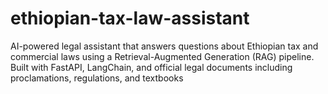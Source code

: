 # ethiopian-tax-law-assistant
AI-powered legal assistant that answers questions about Ethiopian tax and commercial laws using a Retrieval-Augmented Generation (RAG) pipeline. Built with FastAPI, LangChain, and official legal documents including proclamations, regulations, and textbooks
